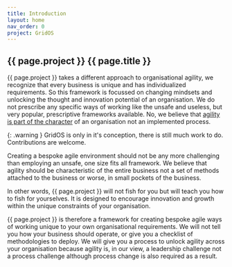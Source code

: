 ```yaml
---
title: Introduction
layout: home
nav_order: 0
project: GridOS
---
```


## {{ page.project }} {{ page.title }}

{{ page.project }} takes a different approach to organisational agility, we recognize that every business is unique and has individualized requirements. So this framework is focussed on changing mindsets and unlocking the thought and innovation potential of an organisation. We do not prescribe any specific ways of working like the unsafe and useless, but very popular, prescriptive frameworks available. No, we believe that [agility is part of the character](/GridOS/docs/concepts/agile_as_character) of an organisation not an implemented process.

{: .warning }
GridOS is only in it's conception, there is still much work to do. Contributions are welcome.

Creating a bespoke agile environment should not be any more challenging than employing an unsafe, one size fits all framework. We believe that agility should be characteristic of the entire business not a set of methods attached to the business or worse, in small pockets of the business.

In other words, {{ page.project }} will not fish for you but will teach you how to fish for yourselves. It is designed to encourage innovation and growth within the unique constraints of your organisation.

{{ page.project }} is therefore a framework for creating bespoke agile ways of working unique to your own organisational requirements. We will not tell you how your business should operate, or give you a checklist of methodologies to deploy. We will give you a process to unlock agility across your organisation because agility is, in our view, a leadership challenge not a process challenge although process change is also required as a result.
